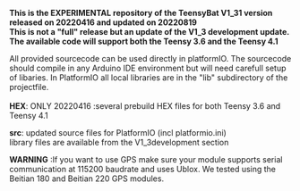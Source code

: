 <b>This is the EXPERIMENTAL repository of the TeensyBat V1_31 version released on 20220416 and updated on 20220819<br>
  This is not a "full" release but an update of the V1_3 development update. The available code will support both the Teensy 3.6 and the Teensy 4.1</b>

All provided sourcecode can be used directly in platformIO. The sourcecode should compile in any Arduino IDE environment but will need carefull setup of libaries. In PlatformIO all local libraries are in the "lib" subdirectory of the projectfile.  
<br>
<b>HEX</b>: ONLY 20220416 :several prebuild HEX files for both Teensy 3.6 and Teensy 4.1<br>

<b>src</b>: updated source files for PlatformIO (incl platformio.ini)<br>
library files are available from the V1_3development section


<b>WARNING</b> :If you want to use GPS make sure your module supports serial communication at 115200 baudrate and uses Ublox. We tested using the Beitian 180 and Beitian 220 GPS modules.<br>
